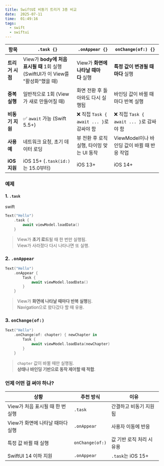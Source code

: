 ```yaml
---
title: SwiftUI 비동기 트리거 3종 비교
date:  2025-07-11
time:  01:49:16
tags:
  - swift
  - swiftui
---
```

|항목|`.task {}`|`.onAppear {}`|`onChange(of:) {}`|
|---|---|---|---|
|**트리거 시점**|View가 **body에 처음 표시될 때** 1회 실행(SwiftUI가 이 View를 "활성화"했을 때)|View가 **화면에 나타날 때마다** 실행|**특정 값이 변경될 때마다** 실행|
|**중복 실행**|일반적으로 1회 (View가 새로 만들어질 때)|화면 전환 후 돌아와도 다시 실행됨|바인딩 값이 바뀔 때마다 반복 실행|
|**비동기 지원**|✅ `await` 가능 (Swift 5.5+)|❌ 직접 `Task { await ... }`로 감싸야 함|❌ 직접 `Task { await ... }`로 감싸야 함|
|**사용 예**|네트워크 요청, 초기 데이터 로딩|뷰 전환 후 로직 실행, 타이밍 맞는 UI 동작|ViewModel이나 바인딩 값이 바뀔 때 반응 작업|
|**iOS 지원**|iOS 15+ (`.task(id:)`는 15.0부터)|iOS 13+|iOS 14+|

### 예제
#### 1. `.task`

swift

```swift
Text("Hello")
    .task {
	    await viewModel.loadData()
	}
```

> View가 **초기 로드**될 때 한 번만 실행됨.  
> View가 사라졌다 다시 나타나면 또 실행.

### 2. `.onAppear`

```swift
Text("Hello")
    .onAppear {
        Task {
            await viewModel.loadData()
        }
    }
```

> View가 **화면에 나타날 때마다 반복 실행**됨.  
> Navigation으로 왔다갔다 할 때 유용.

### 3. `onChange(of:)`

```swift
Text("Hello")
	.onChange(of: chapter) { newChapter in
	    Task {
	        await viewModel.loadData(newChapter)
	    }
	}
```

> `chapter` 값이 바뀔 때만 실행됨.  
> **상태나 바인딩 기반으로 동작 제어할 때 적합**.

### 언제 어떤 걸 써야 하나?

|상황|추천 방식|이유|
|---|---|---|
|View가 처음 표시될 때 한 번 실행|`.task`|간결하고 비동기 지원됨|
|View가 화면에 나타날 때마다 실행|`.onAppear`|사용자 이동에 반응|
|특정 값 바뀔 때 실행|`onChange(of:)`|값 기반 로직 처리 시 유용|
|SwiftUI 14 이하 지원|`.onAppear`|`.task`는 iOS 15+|